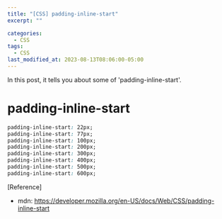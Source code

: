 ```yaml
---
title: "[CSS] padding-inline-start"
excerpt: ""

categories:
  - CSS
tags:
  - CSS
last_modified_at: 2023-08-13T08:06:00-05:00
---
```


In this post, it tells you about some of 'padding-inline-start'.

# padding-inline-start

```css
padding-inline-start: 22px;
padding-inline-start: 77px;
padding-inline-start: 100px;
padding-inline-start: 200px;
padding-inline-start: 300px;
padding-inline-start: 400px;
padding-inline-start: 500px;
padding-inline-start: 600px;
```

[Reference]

- mdn: <https://developer.mozilla.org/en-US/docs/Web/CSS/padding-inline-start>
